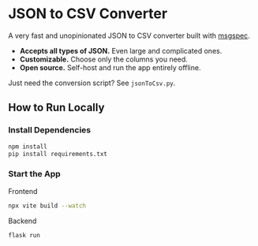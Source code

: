 # JSON to CSV Converter

A very fast and unopinionated JSON to CSV converter built with [msgspec](https://jcristharif.com/msgspec/index.html). 

* **Accepts all types of JSON.** Even large and complicated ones.
* **Customizable.** Choose only the columns you need.
* **Open source.** Self-host and run the app entirely offline.

Just need the conversion script? See `jsonToCsv.py`.

## How to Run Locally

### Install Dependencies
```sh
npm install
pip install requirements.txt
```

### Start the App
Frontend
```sh
npx vite build --watch
```
Backend
```sh
flask run
```